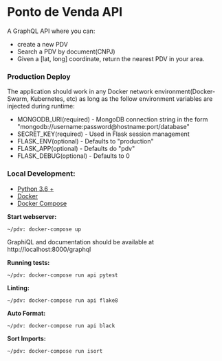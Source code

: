 # Ponto de Venda API

A GraphQL API where you can:
    
- create a new PDV
- Search a PDV by document(CNPJ)
- Given a [lat, long] coordinate, return the nearest PDV in your area.


### Production Deploy

The application should work in any Docker network environment(Docker-Swarm, Kubernetes, etc) as long as the follow environment variables are injected during runtime:

- MONGODB_URI(required) - MongoDB connection string in the form "mongodb://username:password@hostname:port/database"
- SECRET_KEY(required) - Used in Flask session management
- FLASK_ENV(optional) - Defaults to "production"
- FLASK_APP(optional) - Defaults do "pdv"
- FLASK_DEBUG(optional) - Defaults to 0

### Local Development:

- [Python 3.6 +](https://www.python.org/downloads/)
- [Docker](https://docs.docker.com/install/)
- [Docker Compose](https://docs.docker.com/compose/)

**Start webserver:**

    ~/pdv: docker-compose up

GraphiQL and documentation should be available at http://localhost:8000/graphql

**Running tests:**

    ~/pdv: docker-compose run api pytest

**Linting:**

    ~/pdv: docker-compose run api flake8

**Auto Format:**

    ~/pdv: docker-compose run api black

**Sort Imports:**

    ~/pdv: docker-compose run isort